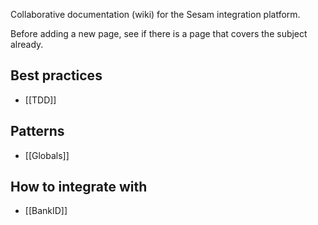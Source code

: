 Collaborative documentation (wiki) for the Sesam integration platform.

Before adding a new page, see if there is a page that covers the subject already.

## Best practices
- [[TDD]]

## Patterns
- [[Globals]]

## How to integrate with
- [[BankID]]